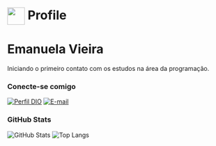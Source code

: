 <h1>
    <a href="https://www.dio.me/">
     <img align="center" width="40px" src="https://hermes.digitalinnovation.one/assets/diome/logo-minimized.png"></a>
    <span> Profile </span>
</h1>


# Emanuela Vieira

Iniciando o primeiro contato com os estudos na área da programação.

### Conecte-se comigo

[![Perfil DIO](https://img.shields.io/badge/-Meu%20Perfil%20na%20DIO-30A3DC?style=for-the-badge)](https://web.dio.me/users/emanuelavieira_2001)
[![E-mail](https://img.shields.io/badge/-Email-000?style=for-the-badge&logo=microsoft-outlook&logoColor=E94D5F)](mailto:emanuelavieira_2001@outlook.com)


### GitHub Stats

![GitHub Stats](https://github-readme-stats.vercel.app/api?username=EmanuelaVieira&theme=transparent&bg_color=FFF&border_color=30A3DC&show_icons=true&icon_color=000&title_color=30A3DC&text_color000)
![Top Langs](https://github-readme-stats-git-masterrstaa-rickstaa.vercel.app/api/top-langs/?username=EmanuelaVieira&layout=compact&bg_color=FFF&border_color=30A3DC&title_color=30A3DC&text_color=000)